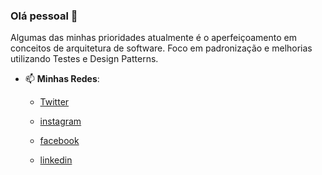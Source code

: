 ### Olá pessoal 👋

Algumas das minhas prioridades atualmente é o aperfeiçoamento em conceitos de arquitetura de software. Foco em padronização e melhorias utilizando Testes e Design Patterns.

- 📫 **Minhas Redes**:

  - [Twitter](https://twitter.com/Leohpaim)
  
  - [instagram](https://www.instagram.com/leohpaim)
  
  - [facebook](https://www.facebook.com/leohpaim)
   
  - [linkedin](https://www.linkedin.com/in/leohpaim)
<!--

<img src="https://cdn.iconscout.com/icon/free/png-256/linkedin-208-916919.png" width="25" height="25"> -> [leohpaim](https://www.linkedin.com/in/leohpaim/)

**leonardopaim/leonardopaim** is a ✨ _special_ ✨ repository because its `README.md` (this file) appears on your GitHub profile.

Here are some ideas to get you started:

- 🔭 I’m currently working on ...
- 🌱 I’m currently learning ...
- 👯 I’m looking to collaborate on ...
- 🤔 I’m looking for help with ...
- 💬 Ask me about ...
- 📫 How to reach me: ...
- 😄 Pronouns: ...
- ⚡ Fun fact: ...
-->
